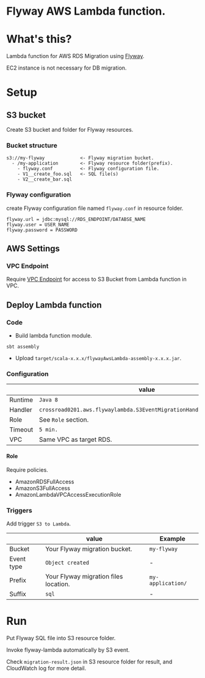 Flyway AWS Lambda function.
===========================
 
# What's this?

Lambda function for AWS RDS Migration using [Flyway](https://flywaydb.org).

EC2 instance is not necessary for DB migration.


# Setup

## S3 bucket

Create S3 bucket and folder for Flyway resources.
 
### Bucket structure

```
s3://my-flyway             <- Flyway migration bucket.
  - /my-application        <- Flyway resource folder(prefix).
    - flyway.conf          <- Flyway configuration file.
    - V1__create_foo.sql   <- SQL file(s)
    - V2__create_bar.sql
```

### Flyway configuration

create Flyway configuration file named `flyway.conf` in resource folder.

```
flyway.url = jdbc:mysql://RDS_ENDPOINT/DATABSE_NAME
flyway.user = USER_NAME
flyway.password = PASSWORD
```

## AWS Settings

### VPC Endpoint 

Require [VPC Endpoint](http://docs.aws.amazon.com/AmazonVPC/latest/UserGuide/vpc-endpoints.html) for access to S3 Bucket from Lambda function in VPC.


## Deploy Lambda function

### Code

* Build lambda function module.
```
sbt assembly
```

* Upload `target/scala-x.x.x/flywayAwsLambda-assembly-x.x.x.jar`.

### Configuration

||value|
|----|----|
|Runtime|`Java 8`|
|Handler|`crossroad0201.aws.flywaylambda.S3EventMigrationHandler::handleRequest`|
|Role|See `Role` section.|
|Timeout|`5 min.`|
|VPC|Same VPC as target RDS.|

#### Role

Require policies.

* AmazonRDSFullAccess
* AmazonS3FullAccess
* AmazonLambdaVPCAccessExecutionRole

### Triggers

Add trigger `S3 to Lambda`.

||value|Example|
|----|----|----|
|Bucket|Your Flyway migration bucket.|`my-flyway`|
|Event type|`Object created`|-|
|Prefix|Your Flyway migration files location.|`my-application/`|
|Suffix|`sql`|-|


# Run

Put Flyway SQL file into S3 resource folder.

Invoke flyway-lambda automatically by S3 event.

Check `migration-result.json` in S3 resource folder for result,
and CloudWatch log for more detail.
